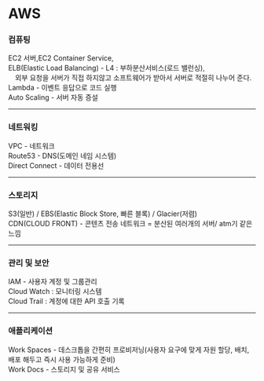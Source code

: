 # AWS

<h3>컴퓨팅</h3>  
EC2 서버,EC2 Container Service, 
<br>ELB(Elastic Load Balancing) - L4 : 부하분산서비스(로드 밸런싱), 
<br>&emsp;외부 요청을 서버가 직접 하지않고 소프트웨어가 받아서 서버로 적절히 나누어 준다.
<br>Lambda - 이벤트 응답으로 코드 실행
<br>Auto Scaling - 서버 자동 증설

<hr>

<h3>네트워킹</h3>
VPC - 네트워크
<br> Route53 - DNS(도메인 네임 시스템)
<br> Direct Connect - 데이터 전용선

<hr>

<h3>스토리지</h3>
S3(일반) / EBS(Elastic Block Store, 빠른 블록) / Glacier(저렴) 
<br>CDN(CLOUD FRONT) - 콘텐츠 전송 네트워크 = 분산된 여러개의 서버/ atm기 같은 느낌

<hr>

<h3>관리 및 보안</h3>
IAM - 사용자 계정 및 그룹관리
<br> Cloud Watch : 모니터링 시스템
<br> Cloud Trail : 계정에 대한 API 호출 기록

<hr>

<h3>애플리케이션</h3>
Work Spaces - 데스크톱을 간편히 프로비저닝(사용자 요구에 맞게 자원 할당, 배치, 배포 해두고 즉시 사용 가능하게 준비)
<br> Work Docs - 스토리지 및 공유 서비스

